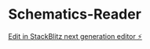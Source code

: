 # Schematics-Reader

[Edit in StackBlitz next generation editor ⚡️](https://stackblitz.com/~/github.com/daniel-diniz3/Schematics-Reader)